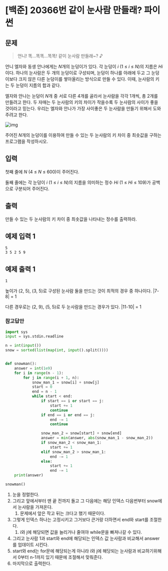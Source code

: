 # [백준] 20366번 같이 눈사람 만들래?  파이썬

## 문제

> 언니! 똑...똑똑...똑똑! 같이 눈사람 만들래~? ♪

언니 엘자와 동생 안나에게는 *N*개의 눈덩이가 있다. 각 눈덩이 *i* (1 ≤ *i* ≤ *N*)의 지름은 *Hi* 이다. 하나의 눈사람은 두 개의 눈덩이로 구성되며, 눈덩이 하나를 아래에 두고 그 눈덩이보다 크지 않은 다른 눈덩이를 쌓아올리는 방식으로 만들 수 있다. 이때, 눈사람의 키는 두 눈덩이 지름의 합과 같다.

엘자와 안나는 눈덩이 *N*개 중 서로 다른 4개를 골라서 눈사람을 각각 1개씩, 총 2개를 만들려고 한다. 두 자매는 두 눈사람의 키의 차이가 작을수록 두 눈사람의 사이가 좋을 것이라고 믿는다. 우리는 엘자와 안나가 가장 사이좋은 두 눈사람을 만들기 위해서 도와주려고 한다.

![img](https://upload.acmicpc.net/65c871bd-cf26-4fd7-bda6-91728bbaf742/-/preview/)

주어진 *N*개의 눈덩이를 이용하여 만들 수 있는 두 눈사람의 키 차이 중 최솟값을 구하는 프로그램을 작성하시오.

## 입력

첫째 줄에 *N* (4 ≤ *N* ≤ 600)이 주어진다.

둘째 줄에는 각 눈덩이 *i* (1 ≤ *i* ≤ *N*)의 지름을 의미하는 정수 *Hi* (1 ≤ *Hi* ≤ 109)가 공백으로 구분되어 주어진다.

## 출력

만들 수 있는 두 눈사람의 키 차이 중 최솟값을 나타내는 정수를 출력하라.

## 예제 입력 1 

```
5
3 5 2 5 9
```

## 예제 출력 1 

```
1
```

높이가 (2, 5), (3, 5)로 구성된 눈사람 둘을 만드는 것이 최적의 경우 중 하나이다. |7-8| = 1

다른 경우로는 (2, 9), (5, 5)로 두 눈사람을 만드는 경우가 있다. |11-10| = 1

### 참고답안

```python
import sys
input = sys.stdin.readline

n = int(input())
snow = sorted(list(map(int, input().split())))


def snowman():
    answer = int(1e9)
    for i in range(n - 1):
        for j in range(i + 1, n):
            snow_man_1 = snow[i] + snow[j]
            start = 0
            end = n - 1
            while start < end:
                if start == i or start == j:
                    start += 1
                    continue
                if end == i or end == j:
                    end -= 1
                    continue

                snow_man_2 = snow[start] + snow[end]
                answer = min(answer, abs(snow_man_1 - snow_man_2))
                if snow_man_2 < snow_man_1:
                    start += 1
                elif snow_man_2 > snow_man_1:
                    end -= 1
                else:
                    start += 1
                    end -= 1
    print(answer)

snowman()
```

1. 눈을 정렬한다.
2. 그리고 앞에서부터 맨 끝 전까지 돌고 그 다음에는 해당 인덱스 다음번부터 snow에서 눈사람을 가져온다.
   1. 문제에서 앞은 작고 뒤는 크다고 했기 때문이다.
3. 그렇게 인덱스 하나는 고정시키고 그거보다 큰거랑 더하면서 end와 start를 조절한다.
   1. i와 j에 해당되면 값을 늘리거나 줄여야 while문을 빠져나갈 수 있다.
4. 그리고 눈사람 1과 start와 end에 해당되는 인덱스 값 눈사람과 비교해서 answer를 업데이트 시킨다.
5. start와 end는 for문에 해당되는게 아니라 i와 j에 해당되는 눈사람과 비교하기위해서 0부터 n-1까지 있기 때문에 조절해서 맞춰준다.
6. 마지막으로 출력한다.